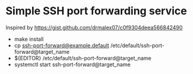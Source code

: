 Simple SSH port forwarding service
==================================

Inspired by https://gist.github.com/drmalex07/c0f9304deea566842490

* make install
* cp ssh-port-forward@example.default /etc/default/ssh-port-forward@target_name
* ${EDITOR} /etc/default/ssh-port-forward@target_name
* systemctl start ssh-port-forward@target_name
